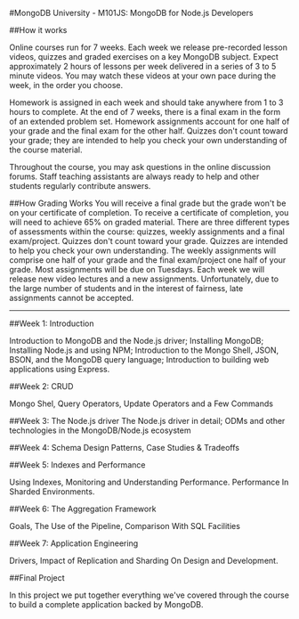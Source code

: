 #MongoDB University - M101JS: MongoDB for Node.js Developers

##How it works

Online courses run for 7 weeks. Each week we release pre-recorded lesson videos, quizzes and graded exercises on a key MongoDB subject. Expect approximately 2 hours of lessons per week delivered in a series of 3 to 5 minute videos. You may watch these videos at your own pace during the week, in the order you choose.

Homework is assigned in each week and should take anywhere from 1 to 3 hours to complete. At the end of 7 weeks, there is a final exam in the form of an extended problem set. Homework assignments account for one half of your grade and the final exam for the other half. Quizzes don't count toward your grade; they are intended to help you check your own understanding of the course material.

Throughout the course, you may ask questions in the online discussion forums. Staff teaching assistants are always ready to help and other students regularly contribute answers.

##How Grading Works
You will receive a final grade but the grade won't be on your certificate of completion. To receive a certificate of completion, you will need to achieve 65% on graded material. There are three different types of assessments within the course: quizzes, weekly assignments and a final exam/project. Quizzes don't count toward your grade. Quizzes are intended to help you check your own understanding. The weekly assignments will comprise one half of your grade and the final exam/project one half of your grade. Most assignments will be due on Tuesdays. Each week we will release new video lectures and a new assignments. Unfortunately, due to the large number of students and in the interest of fairness, late assignments cannot be accepted.

***

##Week 1: Introduction

Introduction to MongoDB and the Node.js driver; Installing MongoDB; Installing Node.js and using NPM; Introduction to the Mongo Shell, JSON, BSON, and the MongoDB query language; Introduction to building web applications using Express.

##Week 2: CRUD

Mongo Shel, Query Operators, Update Operators and a Few Commands

##Week 3: The Node.js driver
The Node.js driver in detail; ODMs and other technologies in the MongoDB/Node.js ecosystem

##Week 4: Schema Design
Patterns, Case Studies & Tradeoffs

##Week 5: Indexes and Performance

Using Indexes, Monitoring and Understanding Performance. Performance In Sharded Environments.

##Week 6: The Aggregation Framework

Goals, The Use of the Pipeline, Comparison With SQL Facilities

##Week 7: Application Engineering

Drivers, Impact of Replication and Sharding On Design and Development.

##Final Project

In this project we put together everything we've covered through the course to build a complete application backed by MongoDB.
